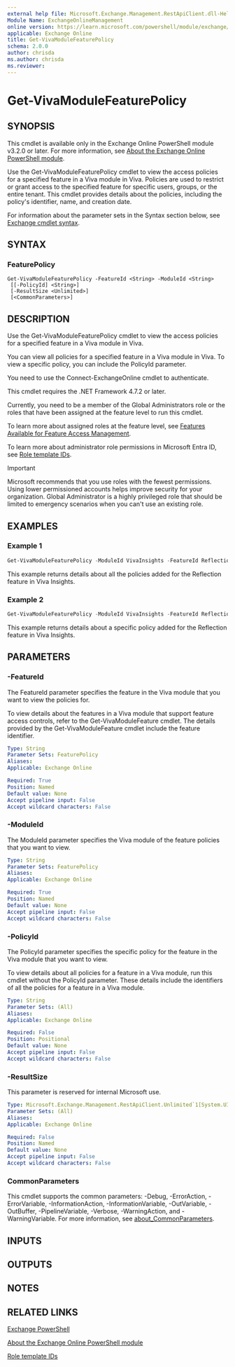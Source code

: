 ```yaml
---
external help file: Microsoft.Exchange.Management.RestApiClient.dll-Help.xml
Module Name: ExchangeOnlineManagement
online version: https://learn.microsoft.com/powershell/module/exchange/get-vivamodulefeaturepolicy
applicable: Exchange Online
title: Get-VivaModuleFeaturePolicy
schema: 2.0.0
author: chrisda
ms.author: chrisda
ms.reviewer:
---
```


# Get-VivaModuleFeaturePolicy

## SYNOPSIS
This cmdlet is available only in the Exchange Online PowerShell module v3.2.0 or later. For more information, see [About the Exchange Online PowerShell module](https://aka.ms/exov3-module).

Use the Get-VivaModuleFeaturePolicy cmdlet to view the access policies for a specified feature in a Viva module in Viva. Policies are used to restrict or grant access to the specified feature for specific users, groups, or the entire tenant. This cmdlet provides details about the policies, including the policy's identifier, name, and creation date.

For information about the parameter sets in the Syntax section below, see [Exchange cmdlet syntax](https://learn.microsoft.com/powershell/exchange/exchange-cmdlet-syntax).

## SYNTAX

### FeaturePolicy
```
Get-VivaModuleFeaturePolicy -FeatureId <String> -ModuleId <String>
 [[-PolicyId] <String>]
 [-ResultSize <Unlimited>]
 [<CommonParameters>]
```

## DESCRIPTION
Use the Get-VivaModuleFeaturePolicy cmdlet to view the access policies for a specified feature in a Viva module in Viva.

You can view all policies for a specified feature in a Viva module in Viva. To view a specific policy, you can include the PolicyId parameter.

You need to use the Connect-ExchangeOnline cmdlet to authenticate.

This cmdlet requires the .NET Framework 4.7.2 or later.

Currently, you need to be a member of the Global Administrators role or the roles that have been assigned at the feature level to run this cmdlet.

To learn more about assigned roles at the feature level, see [Features Available for Feature Access Management](https://learn.microsoft.com/viva/feature-access-management#features-available-for-feature-access-management).

To learn more about administrator role permissions in Microsoft Entra ID, see [Role template IDs](https://learn.microsoft.com/entra/identity/role-based-access-control/permissions-reference#role-template-ids).

> [!IMPORTANT]
> Microsoft recommends that you use roles with the fewest permissions. Using lower permissioned accounts helps improve security for your organization. Global Administrator is a highly privileged role that should be limited to emergency scenarios when you can't use an existing role.

## EXAMPLES

### Example 1
```powershell
Get-VivaModuleFeaturePolicy -ModuleId VivaInsights -FeatureId Reflection
```

This example returns details about all the policies added for the Reflection feature in Viva Insights.

### Example 2
```powershell
Get-VivaModuleFeaturePolicy -ModuleId VivaInsights -FeatureId Reflection -PolicyId 3db38dfa-02a3-4039-b33a-42b0b3da029b
```

This example returns details about a specific policy added for the Reflection feature in Viva Insights.

## PARAMETERS

### -FeatureId
The FeatureId parameter specifies the feature in the Viva module that you want to view the policies for.

To view details about the features in a Viva module that support feature access controls, refer to the Get-VivaModuleFeature cmdlet. The details provided by the Get-VivaModuleFeature cmdlet include the feature identifier.

```yaml
Type: String
Parameter Sets: FeaturePolicy
Aliases:
Applicable: Exchange Online

Required: True
Position: Named
Default value: None
Accept pipeline input: False
Accept wildcard characters: False
```

### -ModuleId
The ModuleId parameter specifies the Viva module of the feature policies that you want to view.

```yaml
Type: String
Parameter Sets: FeaturePolicy
Aliases:
Applicable: Exchange Online

Required: True
Position: Named
Default value: None
Accept pipeline input: False
Accept wildcard characters: False
```

### -PolicyId
The PolicyId parameter specifies the specific policy for the feature in the Viva module that you want to view.

To view details about all policies for a feature in a Viva module, run this cmdlet without the PolicyId parameter. These details include the identifiers of all the policies for a feature in a Viva module.

```yaml
Type: String
Parameter Sets: (All)
Aliases:
Applicable: Exchange Online

Required: False
Position: Positional
Default value: None
Accept pipeline input: False
Accept wildcard characters: False
```

### -ResultSize
This parameter is reserved for internal Microsoft use.

```yaml
Type: Microsoft.Exchange.Management.RestApiClient.Unlimited`1[System.UInt32]
Parameter Sets: (All)
Aliases:
Applicable: Exchange Online

Required: False
Position: Named
Default value: None
Accept pipeline input: False
Accept wildcard characters: False
```

### CommonParameters
This cmdlet supports the common parameters: -Debug, -ErrorAction, -ErrorVariable, -InformationAction, -InformationVariable, -OutVariable, -OutBuffer, -PipelineVariable, -Verbose, -WarningAction, and -WarningVariable. For more information, see [about_CommonParameters](https://go.microsoft.com/fwlink/p/?LinkID=113216).

## INPUTS

## OUTPUTS

## NOTES

## RELATED LINKS

[Exchange PowerShell](https://learn.microsoft.com/powershell/module/exchange)

[About the Exchange Online PowerShell module](https://learn.microsoft.com/powershell/exchange/exchange-online-powershell-v2)

[Role template IDs](https://learn.microsoft.com/entra/identity/role-based-access-control/permissions-reference#role-template-ids)
